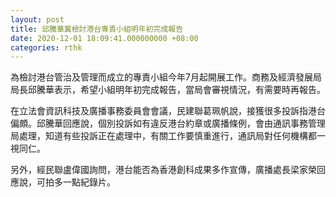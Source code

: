 ```yaml
---
layout: post
title: 邱騰華冀檢討港台專責小組明年初完成報告
date: 2020-12-01 18:09:41.000000000 +08:00
categories: rthk
---
```


為檢討港台管治及管理而成立的專責小組今年7月起開展工作。商務及經濟發展局局長邱騰華表示，希望小組明年初完成報告，當局會審視情況，有需要時再報告。

在立法會資訊科技及廣播事務委員會會議，民建聯葛珮帆說，接獲很多投訴指港台偏頗。邱騰華回應說，個別投訴如有違反港台約章或廣播條例，會由通訊事務管理局處理，知道有些投訴正在處理中，有關工作要慎重進行，通訊局對任何機構都一視同仁。

另外，經民聯盧偉國詢問，港台能否為香港創科成果多作宣傳，廣播處長梁家榮回應說，可拍多一點紀錄片。
